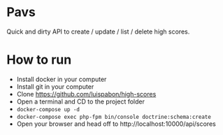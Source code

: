 # Pavs

Quick and dirty API to create / update / list / delete high scores.

# How to run

  * Install docker in your computer
  * Install git in your computer
  * Clone https://github.com/luispabon/high-scores 
  * Open a terminal and CD to the project folder
  * `docker-compose up -d`
  * `docker-compose exec php-fpm bin/console doctrine:schema:create`
  * Open your browser and head off to http://localhost:10000/api/scores
  
